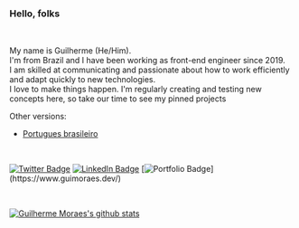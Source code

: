 ### Hello, folks  

<br/>

My name is Guilherme (He/Him).  
I'm from Brazil and I have been working as front-end engineer since 2019.  
I am skilled at communicating and passionate about how to work efficiently and adapt quickly to new technologies.  
I love to make things happen. I'm regularly creating and testing new concepts here, so take our time to see my pinned projects

Other versions:

- <a href="https://github.com/GuiMoraesDev/GuiMoraesDev/blob/main/README_PTBR.md">Portugues brasileiro</a>

<br/>

[![Twitter Badge](https://img.shields.io/badge/-Twitter-1ca0f1?logo=twitter&logoColor=white&link=https://twitter.com/GuiMoraesDev)](https://twitter.com/GuiMoraesDev)
[![LinkedIn Badge](https://img.shields.io/badge/-LinkedIn-blue?logo=Linkedin&logoColor=white&link=https://www.linkedin.com/in/guimoraesdev/?locale=en_US)](https://www.linkedin.com/in/guimoraesdev/?locale=en_US)
[![Portfolio Badge](https://img.shields.io/static/v1?label=website&message=portfolio&color=rgb(35,%20143,%20170)&link=https://www.guimoraes.dev/)](https://www.guimoraes.dev/)

<br/>

[![Guilherme Moraes's github stats](https://github-readme-stats.vercel.app/api?username=GuiMoraesDev&theme=dracula)](https://github.com/GuiMoraesDev)
